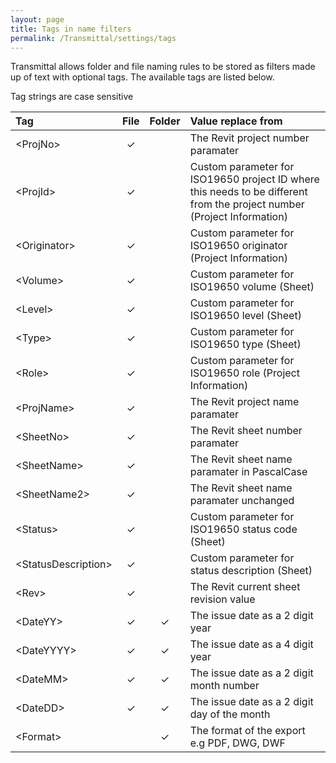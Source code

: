 ```yaml
---
layout: page
title: Tags in name filters
permalink: /Transmittal/settings/tags
---
```

Transmittal allows folder and file naming rules to be stored as filters made up of text with optional tags.  The available tags are listed below.

Tag strings are case sensitive

| Tag | File | Folder | Value replace from |
| :--- | :---: | :---: | :--- |
| \<ProjNo> | &#10003; |  | The Revit project number paramater |
| \<ProjId> | &#10003; |  | Custom parameter for ISO19650 project ID where this needs to be different from the project number (Project Information) |
| \<Originator> | &#10003; |  | Custom parameter for ISO19650 originator (Project Information) |
| \<Volume> | &#10003; |  | Custom parameter for ISO19650 volume (Sheet) |
| \<Level> | &#10003; |  | Custom parameter for ISO19650 level (Sheet) |
| \<Type> | &#10003; |  | Custom parameter for ISO19650 type (Sheet) |
| \<Role> | &#10003; |  | Custom parameter for ISO19650 role (Project Information) |
| \<ProjName> | &#10003; |  | The Revit project name paramater  |
| \<SheetNo> | &#10003; |  | The Revit sheet number paramater  |
| \<SheetName> | &#10003; |  | The Revit sheet name paramater in PascalCase |
| \<SheetName2> | &#10003; |  | The Revit sheet name paramater unchanged |
| \<Status> | &#10003; |  | Custom parameter for ISO19650 status code (Sheet)  |
| \<StatusDescription> | &#10003; |  | Custom parameter for status description  (Sheet)  |
| \<Rev> | &#10003; |  | The Revit current sheet revision value |
| \<DateYY> | &#10003; | &#10003; | The issue date as a 2 digit year  |
| \<DateYYYY> | &#10003; | &#10003; | The issue date as a 4 digit year |
| \<DateMM> | &#10003; | &#10003; | The issue date as a 2 digit month number |
| \<DateDD> | &#10003; | &#10003; | The issue date as a 2 digit day of the month |
| \<Format> |  | &#10003; | The format of the export e.g PDF, DWG, DWF  |
